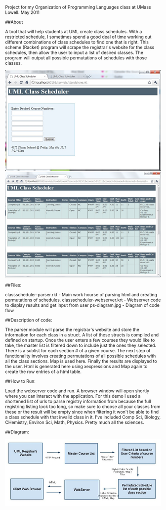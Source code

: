 Project for my Organization of Programming Languages class at UMass Lowell.
May 2011

##About

A tool that will help students at UML  create class schedules.  With a restricted schedule, I sometimes spend a good deal of time working out different combinations of class schedules to find one that is right. This scheme (Racket) program will scrape the registrar's website for the class schedules, then allow the user to input a list of desired classes. The program will output all possible permutations of schedules with those classes.

![alt](https://raw.githubusercontent.com/paulsena/Class_Scheduler/master/ss2.jpg)
![alt](https://raw.githubusercontent.com/paulsena/Class_Scheduler/master/ss1.jpg)

##Files:

classscheduler-parser.rkt  - Main work hourse of parsing html and creating permutations of schedules.
classscheduler-webserver.krt - Webserver code to display results and get input from user
ps-diagram.jpg - Diagram of code flow

##Description of code:

The parser module will parse the registrar's website and store the information for each class in a struct. A list of these structs is compiled and defined on startup. Once the user enters a few courses they would like to take, the master list is filtered down to include just the ones they selected. There is a sublist for each section # of a given course. The next step of functionality involves creating permutations of all possible schedules with all the class sections. Map is used here. Finally the results are displayed to the user. Html is generated here using xexpressions and Map again to create the row entries of a html table.

##How to Run:

Load the webserver code and run. A browser window will open shortly where you can interact with the application. For this demo I used a shortened list of urls to parse registry information from because the full registring listing took too long, so make sure to choose all your classes from these or the result will be empty since when filtering it won't be able to find a class schedule with that invalid class in it.  I've included Comp Sci, Biology, CHemistry, Environ Sci, Math, Physics. Pretty much all the sciences.

##Diagram:

![](https://raw.githubusercontent.com/paulsena/Class_Scheduler/master/ps-diagram.jpg)
